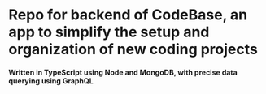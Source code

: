 # Repo for backend of CodeBase, an app to simplify the setup and organization of new coding projects

#### Written in TypeScript using Node and MongoDB, with precise data querying using GraphQL
